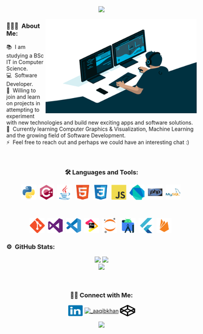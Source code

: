 <!-- <h1 align="center">Hey there! I'm Aaqib <img src="https://media.giphy.com/media/hvRJCLFzcasrR4ia7z/giphy.gif" width="30px"></h1> -->

<div align=center>
        <img src="https://readme-typing-svg.herokuapp.com?color=%236FDA44&size=32&center=true&vCenter=true&width=600&height=50&lines=Hi+there,+I'm+Aaqib!+%F0%9F%91%8B;Computer+Science+Student;Problem+Solver;Intrigued+by+Security;Origami+Enthusiast"/>
    </div>

<!-- Animated Image -->
<div align="left">
<p><img src="https://github.com/root-mrrobot/root-mrrobot/blob/main/programming%20animated.gif" align="right" width="400" height="250" /></p>
  </div>

<!-- About Me -->
### 👨🏻‍💻 &nbsp;About Me:

📚 &nbsp;I am studying a BSc IT in Computer Science.\
💻 &nbsp;Software Developer.\
🤝 &nbsp;Willing to join and learn on projects in attempting to experiment with new technologies and build new exciting apps and software solutions.\
🌱 &nbsp;Currently learning Computer Graphics & Visualization, Machine Learning and the growing field of Software Development.\
⚡ &nbsp;Feel free to reach out and perhaps we could have an interesting chat :)
<!-- 📌 &nbsp;Interested in Game Development, Web Applications, Cyber Security and Cross Platform Frameworks.\ -->
</br>

<!-- Tech Stack -->
<h3 align="center">
🛠 Languages and Tools: </h3>

<!-- Languages -->
<p align="center">
<img src="https://github.com/devicons/devicon/blob/master/icons/python/python-original.svg" title="Python" alt="Python" width="40" height="40"/>&nbsp;
<img src="https://github.com/devicons/devicon/blob/master/icons/cplusplus/cplusplus-original.svg" title="C++" alt="Cplusplus" width="40" height="40"/>&nbsp;
<img src="https://github.com/devicons/devicon/blob/master/icons/java/java-original.svg" title="Java" alt="Java" width="40" height="40"/>&nbsp;
<img src="https://github.com/devicons/devicon/blob/master/icons/html5/html5-original.svg" title="HTML5" alt="HTML" width="40" height="40"/>&nbsp;
<img src="https://github.com/devicons/devicon/blob/master/icons/css3/css3-original.svg"  title="CSS3" alt="CSS" width="40" height="40"/>&nbsp;
<img src="https://github.com/devicons/devicon/blob/master/icons/javascript/javascript-original.svg" title="JavaScript" alt="JavaScript" width="40" height="40"/>&nbsp;
<img src="https://github.com/devicons/devicon/blob/master/icons/dart/dart-original.svg" title="Dart"  alt="Dart" width="40" height="40"/>&nbsp;
<img src="https://github.com/devicons/devicon/blob/master/icons/php/php-original.svg" title="PHP"  alt="PHP" width="40" height="40"/>&nbsp;
<img src="https://github.com/devicons/devicon/blob/master/icons/mysql/mysql-original-wordmark.svg" title="MySQL"  alt="MySQL" width="40" height="40"/>&nbsp;
<!--
<img src="https://github.com/devicons/devicon/blob/master/icons/r/r-original.svg" title="R" alt="R" width="40" height="40"/>&nbsp;
-->
</p>

</br>

<!-- Frameworks -->
<!-- 
<p align="center">
        <img src="https://github.com/devicons/devicon/blob/master/icons/numpy/numpy-original.svg" title="Numpy" alt="Numpy" width="40" height="40"/>&nbsp;
        <img src="https://github.com/devicons/devicon/blob/master/icons/react/react-original.svg" title="React" alt="React" width="40" height="40"/>&nbsp;
        <img src="https://github.com/devicons/devicon/blob/master/icons/nodejs/nodejs-original-wordmark.svg" title="NodeJS" alt="NodeJS" width="40" height="40"/>&nbsp;
        <img src="https://github.com/devicons/devicon/blob/master/icons/amazonwebservices/amazonwebservices-plain-wordmark.svg" title="AWS" alt="AWS" width="40" 
        <img src="https://github.com/devicons/devicon/blob/master/icons/redux/redux-original.svg" title="Redux" alt="Redux " width="40" height="40"/>&nbsp;
        <img src="https://github.com/devicons/devicon/blob/master/icons/spring/spring-original-wordmark.svg" title="Spring" alt="Spring" width="40" height="40"/>&nbsp;
</p>

</br> 
-->

<!-- IDEs -->
<p align="center">
  <img src="https://github.com/devicons/devicon/blob/master/icons/git/git-original.svg" title="Git" alt="Git" width="40" height="40"/>&nbsp;
  <img src="https://github.com/devicons/devicon/blob/master/icons/visualstudio/visualstudio-plain.svg" title="Visual Studio" alt="VS" width="40" height="40"/>&nbsp;
  <img src="https://github.com/devicons/devicon/blob/master/icons/vscode/vscode-original.svg" title="Visual Studio Code" alt="VScode" width="40" height="40"/>&nbsp;
  <img src="https://github.com/devicons/devicon/blob/master/icons/jetbrains/jetbrains-original.svg" title="JetBrains" alt="Jetbrains" width="40" height="40"/>&nbsp;
  <img src="https://github.com/devicons/devicon/blob/master/icons/jupyter/jupyter-original.svg" title="Jupyter Notebook" alt="Jupyter Notebook" width="40" height="40"/>&nbsp;
  <img src="https://github.com/devicons/devicon/blob/master/icons/androidstudio/androidstudio-original.svg" title="Android Studio" alt="Android Studio" width="40" height="40"/>&nbsp;
  <img src="https://github.com/devicons/devicon/blob/master/icons/flutter/flutter-original.svg" title="Flutter" alt="Flutter" width="40" height="40"/>&nbsp;
  <img src="https://github.com/devicons/devicon/blob/master/icons/firebase/firebase-plain.svg" title="Firebase" alt="Firebase" width="40" height="40"/>&nbsp;
<!--   
<img src="https://github.com/devicons/devicon/blob/master/icons/atom/atom-original.svg" title="Atom" alt="Atom" width="40" height="40"/>&nbsp; 
<img src="https://www.vectorlogo.zone/logos/getpostman/getpostman-icon.svg" title="Postman"  alt="Postman" width="40" height="40"/>&nbsp;
<img src="https://github.com/devicons/devicon/blob/master/icons/gatsby/gatsby-original.svg" title="Gatsby"  alt="Gatsby" width="40" height="40"/>&nbsp;
<img src="https://github.com/devicons/devicon/blob/master/icons/materialui/materialui-original.svg" title="Material UI" alt="Material UI" width="40" height="40"/>&nbsp;
-->
</p>

<!-- Tech Stack Different Style -->
<!-- # 🛠 Tech Stack
![Python](https://img.shields.io/badge/python-3670A0?style=flat&logo=python&logoColor=ffdd54) 
![C++](https://img.shields.io/badge/c++-%2300599C.svg?style=flat&logo=c%2B%2B&logoColor=white)
![Java](https://img.shields.io/badge/java-%23ED8B00.svg?style=flat&logo=java&logoColor=white) 
![HTML5](https://img.shields.io/badge/html5-%23E34F26.svg?style=flat&logo=html5&logoColor=white)
![CSS3](https://img.shields.io/badge/css3-%231572B6.svg?style=flat&logo=css3&logoColor=white) 
![JavaScript](https://img.shields.io/badge/javascript-%23323330.svg?style=flat&logo=javascript&logoColor=%23F7DF1E) 
![Markdown](https://img.shields.io/badge/markdown-%23000000.svg?style=flat&logo=markdown&logoColor=white) 
![C#](https://img.shields.io/badge/c%23-%23239120.svg?style=flat&logo=c-sharp&logoColor=white)
![AWS](https://img.shields.io/badge/AWS-%23FF9900.svg?style=flat&logo=amazon-aws&logoColor=white) 
![Cloudflare](https://img.shields.io/badge/Cloudflare-F38020?style=flat&logo=Cloudflare&logoColor=white) 
![.Net](https://img.shields.io/badge/.NET-5C2D91?style=flat&logo=.net&logoColor=white) 
![Bootstrap](https://img.shields.io/badge/bootstrap-%23563D7C.svg?style=flat&logo=bootstrap&logoColor=white) 
![Chart.js](https://img.shields.io/badge/chart.js-F5788D.svg?style=flat&logo=chart.js&logoColor=white) 
![Express.js](https://img.shields.io/badge/express.js-%23404d59.svg?style=flat&logo=express&logoColor=%2361DAFB) 
![Flask](https://img.shields.io/badge/flask-%23000.svg?style=flat&logo=flask&logoColor=white) 
![Flutter](https://img.shields.io/badge/Flutter-%2302569B.svg?style=flat&logo=Flutter&logoColor=white) 
![NPM](https://img.shields.io/badge/NPM-%23000000.svg?style=flat&logo=npm&logoColor=white) 
![NodeJS](https://img.shields.io/badge/node.js-6DA55F?style=flat&logo=node.js&logoColor=white)
![SASS](https://img.shields.io/badge/SASS-hotpink.svg?style=flat&logo=SASS&logoColor=white) 
![MicrosoftSQLServer](https://img.shields.io/badge/Microsoft%20SQL%20Sever-CC2927?style=flat&logo=microsoft%20sql%20server&logoColor=white) 
![SQLite](https://img.shields.io/badge/sqlite-%2307405e.svg?style=flat&logo=sqlite&logoColor=white) 
![Postgres](https://img.shields.io/badge/postgres-%23316192.svg?style=flat&logo=postgresql&logoColor=white) 
![Adobe Dreamweaver](https://img.shields.io/badge/Adobe%20Dreamweaver-FF61F6.svg?style=flat&logo=Adobe%20Dreamweaver&logoColor=white)
![Canva](https://img.shields.io/badge/Canva-%2300C4CC.svg?style=flat&logo=Canva&logoColor=white) 	
![Figma](https://img.shields.io/badge/figma-%23F24E1E.svg?style=flat&logo=figma&logoColor=white) 
![Gimp Gnu Image Manipulation Program](https://img.shields.io/badge/Gimp-657D8B?style=flat&logo=gimp&logoColor=FFFFFF) 
![Docker](https://img.shields.io/badge/docker-%230db7ed.svg?style=flat&logo=docker&logoColor=white) 
![Postman](https://img.shields.io/badge/Postman-FF6C37?style=flat&logo=postman&logoColor=white) 
![Notion](https://img.shields.io/badge/Notion-%23000000.svg?style=flat&logo=notion&logoColor=white) 
![Ansible](https://img.shields.io/badge/ansible-%231A1918.svg?style=flat&logo=ansible&logoColor=white) 
![ESLint](https://img.shields.io/badge/ESLint-4B3263?style=flat&logo=eslint&logoColor=white) -->


<!-- Github Statistics -->
### ⚙️ &nbsp;GitHub Stats:
<p align="center">
    <img height="180em" src="https://github-readme-stats.vercel.app/api?username=root-mrrobot&theme=algolia&hide_border=false&include_all_commits=false&count_private=true" />
    <img height="180em" src="https://github-readme-stats.vercel.app/api/top-langs/?username=root-mrrobot&theme=algolia&hide_border=false&include_all_commits=false&count_private=true&layout=compact" />
    </br> 
    <img src="https://github-readme-streak-stats.herokuapp.com/?user=root-mrrobot&theme=algolia&hide_border=false" />
</p>

</br>

<!-- Socials -->
<h3 align="center">🤝🏻 Connect with Me: </h3>

<p align="center">
  <!-- LinkedIn -->
  <a href="https://www.linkedin.com/in/aaqib-javed-khan-91516020b" target="blank"><img align="center"
      src="https://github.com/devicons/devicon/blob/master/icons/linkedin/linkedin-original.svg"
      title="LinkedIn" alt="aaqib-javed-khan-91516020b" height="30" width="40" /></a>
  <!-- Twitter -->
  <a href="https://twitter.com/_aaqibkhan" target="blank"><img align="center"
      src="https://raw.githubusercontent.com/rahuldkjain/github-profile-readme-generator/master/src/images/icons/Social/twitter.svg"
      title="Twitter" alt="_aaqibkhan" height="30" width="40" /></a>
  <!-- CodePen -->
  <a href="https://codepen.io/root_mrrobot" target="blank"><img align="center"
      src="https://github.com/devicons/devicon/blob/master/icons/codepen/codepen-plain.svg"
      title="CodePen" alt="root_mrrobot" height="30" width="40" /></a>
<!-- <a href="https://fb.com/adam pithen wala" target="blank"><img align="center"
      src="https://raw.githubusercontent.com/rahuldkjain/github-profile-readme-generator/master/src/images/icons/Social/facebook.svg"
      alt="adam pithen wala" height="30" width="40" /></a>
  <a href="https://instagram.com/_._.adam._" target="blank"><img align="center"
      src="https://raw.githubusercontent.com/rahuldkjain/github-profile-readme-generator/master/src/images/icons/Social/instagram.svg"
      alt="_._.adam._" height="30" width="40" /></a>
  <a href="https://www.hackerrank.com/adampithewan" target="blank"><img align="center"
      src="https://raw.githubusercontent.com/rahuldkjain/github-profile-readme-generator/master/src/images/icons/Social/hackerrank.svg"
      alt="adampithewan" height="30" width="40" /></a> -->
</p>

<!-- Socials Simple Style-->
<!-- [![LinkedIn](https://img.shields.io/badge/LinkedIn-%230077B5.svg?logo=linkedin&logoColor=white)](https://www.linkedin.com/in/aaqib-javed-khan-91516020b) 
[![Twitter](https://img.shields.io/badge/Twitter-%231DA1F2.svg?logo=Twitter&logoColor=white)](https://twitter.com/_aaqibkhan)
[![Medium](https://img.shields.io/badge/Medium-12100E?logo=medium&logoColor=white)](https://medium.com/@username) -->

<!-- Quote Generator -->
<p align="center">
        <img src="https://github-readme-quotes.herokuapp.com/quote?theme=prussian&animation=grow_out_in&layout=default&font=default" />
</p>
<!-- ![Quote](https://github-readme-quotes.herokuapp.com/quote?theme=prussian&animation=grow_out_in&layout=default&font=default) -->

<!-- From Github -->
<!-- 
**root-mrrobot/root-mrrobot** is a ✨ _special_ ✨ repository because its `README.md` (this file) appears on your GitHub profile.

Here are some ideas to get you started:

- 🔭 I’m currently working on ...
- 🌱 I’m currently learning ...
- 👯 I’m looking to collaborate on ...
- 🤔 I’m looking for help with ...
- 💬 Ask me about ...
- 📫 How to reach me: ...
- 😄 Pronouns: ...
- ⚡ Fun fact: ...
-->
